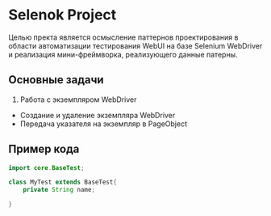 # Selenok Project

Целью пректа является осмысление паттернов проектирования
в области автоматизации тестирования WebUI на базе 
Selenium WebDriver и реализация
мини-фреймворка, реализующего данные патерны.

## Основные задачи

1. Работа с экземпляром WebDriver
- Создание и удаление экземпляра WebDriver
- Передача указателя на экземпляр в PageObject

## Пример кода

```java
import core.BaseTest;

class MyTest extends BaseTest{
    private String name;

}

```